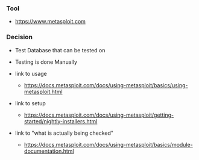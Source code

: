### Tool

  - <https://www.metasploit.com>

### Decision

- Test Database that can be tested on
- Testing is done Manually

- link to usage

  - <https://docs.metasploit.com/docs/using-metasploit/basics/using-metasploit.html>

- link to setup

  - <https://docs.metasploit.com/docs/using-metasploit/getting-started/nightly-installers.html>

- link to "what is actually being checked"

  - <https://docs.metasploit.com/docs/using-metasploit/basics/module-documentation.html>
